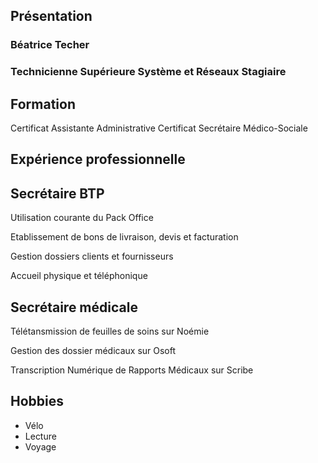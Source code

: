 ## Présentation

### Béatrice Techer

### Technicienne Supérieure Système et Réseaux Stagiaire

## Formation

Certificat Assistante Administrative
Certificat Secrétaire Médico-Sociale
## Expérience professionnelle

## Secrétaire BTP

Utilisation courante du Pack Office

Etablissement de bons de livraison, devis et facturation

Gestion dossiers clients et fournisseurs

Accueil physique et téléphonique

## Secrétaire médicale

Télétansmission de feuilles de soins sur Noémie

Gestion des dossier médicaux sur Osoft

Transcription Numérique de Rapports Médicaux sur Scribe

## Hobbies

- Vélo
- Lecture
- Voyage
